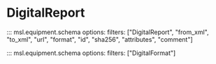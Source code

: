 # DigitalReport

::: msl.equipment.schema
    options:
        filters: ["DigitalReport", "from_xml", "to_xml", "url", "format", "id", "sha256", "attributes", "comment"]

::: msl.equipment.schema
    options:
        filters: ["DigitalFormat"]
